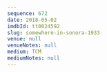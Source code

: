 ```yaml
---
sequence: 672
date: 2018-05-02
imdbId: tt0024592
slug: somewhere-in-sonora-1933
venue: null
venueNotes: null
medium: TCM
mediumNotes: null
---
```

